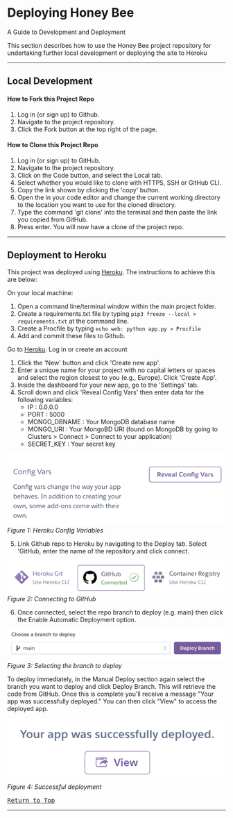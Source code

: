 # Deploying Honey Bee
  A Guide to Development and Deployment

This section describes how to use the Honey Bee project repository for undertaking further local development or deploying the site to Heroku

- - -

## Local Development

#### How to Fork this Project Repo
1. Log in (or sign up) to Github.
2. Navigate to the project repository.
3. Click the Fork button at the top right of the page.

#### How to Clone this Project Repo
1. Log in (or sign up) to GitHub.
2. Navigate to the project repository.
3. Click on the Code button, and select the Local tab.
4. Select whether you would like to clone with HTTPS, SSH or GitHub CLI.
5. Copy the link shown by clicking the 'copy' button.
6. Open the  in your code editor and change the current working directory to the location you want to use for the cloned directory.
7. Type the command 'git clone' into the terminal and then paste the link you copied from GitHub. 
8. Press enter. You will now have a clone of the project repo.

- - -

## Deployment to Heroku
This project was deployed using [Heroku](https://www.heroku.com/). The instructions to achieve this are below:

On your local machine:
1. Open a command line/terminal window within the main project folder. 
2. Create a requirements.txt file by typing `pip3 freeze --local > requirements.txt` at the command line. 
3. Create a Procfile by typing `echo web: python app.py > Procfile` 
4. Add and commit these files to Github.

Go to [Heroku](https://www.heroku.com/). Log in or create an account
1. Click the 'New' button and click 'Create new app'.
2. Enter a unique name for your project with no capital letters or spaces and select the region closest to you (e.g., Europe). Click 'Create App'.
3. Inside the dashboard for your new app, go to the 'Settings' tab. 
4. Scroll down and click 'Reveal Config Vars' then enter data for the following variables:
    - IP : 0.0.0.0
    - PORT : 5000
    - MONGO_DBNAME : Your MongoDB database name
    - MONGO_URI : Your MongoBD URI (found on MongoDB by going to Clusters > Connect > Connect to your application)
    - SECRET_KEY : Your secret key

![Heroku config variables*](docs/images/heroku-config-vars.png)
*Figure 1: Heroku Config Variables*

5. Link Github repo to Heroku by navigating to the Deploy tab. Select 'GitHub, enter the name of the repository and click connect. 

![Connecting to GitHub*](docs/images/heroku-connect-to-github.png)
*Figure 2: Connecting to GitHub*

6. Once connected, select the repo branch to deploy (e.g. main) then click the Enable Automatic Deployment option.

![Deployment branch*](docs/images/heroku-deploy-branch.png)
*Figure 3: Selecting the branch to deploy*

To deploy immediately, in the Manual Deploy section again select the branch you want to deploy and click Deploy Branch. This will retrieve the code from GitHub. Once this is complete you'll receive a message "Your app was successfully deployed." You can then click "View" to access the deployed app.

![Successful deployment*](docs/images/heroku-app-deployed.png)
*Figure 4: Successful deployment*

<kbd>[Return to Top](#Deploying-Honey-Bee)</kbd>

- - -